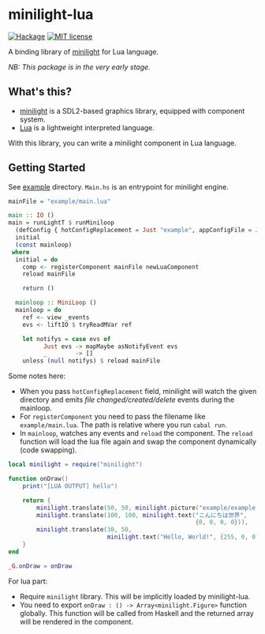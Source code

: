 # minilight-lua

[![Hackage](http://img.shields.io/hackage/v/minilight-lua.svg)](https://hackage.haskell.org/package/minilight-lua) [![MIT license](http://img.shields.io/badge/license-MIT-blue.svg)](LICENSE)

A binding library of [minilight](https://github.com/myuon/minilight) for Lua language.

*NB: This package is in the very early stage.*

## What's this?

- [minilight](http://hackage.haskell.org/package/minilight) is a SDL2-based graphics library, equipped with component system.
- [Lua](https://www.lua.org) is a lightweight interpreted language.

With this library, you can write a minilight component in Lua language.

## Getting Started

See [example](https://github.com/myuon/minilight-lua/tree/master/example) directory. `Main.hs` is an entrypoint for minilight engine.

```hs
mainFile = "example/main.lua"

main :: IO ()
main = runLightT $ runMiniloop
  (defConfig { hotConfigReplacement = Just "example", appConfigFile = Just "" })
  initial
  (const mainloop)
 where
  initial = do
    comp <- registerComponent mainFile newLuaComponent
    reload mainFile

    return ()

  mainloop :: MiniLoop ()
  mainloop = do
    ref <- view _events
    evs <- liftIO $ tryReadMVar ref

    let notifys = case evs of
          Just evs -> mapMaybe asNotifyEvent evs
          _        -> []
    unless (null notifys) $ reload mainFile
```

Some notes here:

- When you pass `hotConfigReplacement` field, minilight will watch the given directory and emits *file changed/created/delete* events during the mainloop.
- For `registerComponent` you need to pass the filename like `example/main.lua`. The path is relative where you run `cabal run`.
- In `mainloop`, watches any events and `reload` the component. The `reload` function will load the lua file again and swap the component dynamically (code swapping).

```lua
local minilight = require("minilight")

function onDraw()
    print("[LUA OUTPUT] hello")

    return {
        minilight.translate(50, 50, minilight.picture("example/example.png")),
        minilight.translate(100, 100, minilight.text("こんにちは世界",
                                                     {0, 0, 0, 0})),
        minilight.translate(30, 50,
                            minilight.text("Hello, World!", {255, 0, 0, 0}))
    }
end

_G.onDraw = onDraw
```

For lua part:

- Require `minilight` library. This will be implicitly loaded by minilight-lua.
- You need to export `onDraw : () -> Array<minilight.Figure>` function globally. This function will be called from Haskell and the returned array will be rendered in the component.
